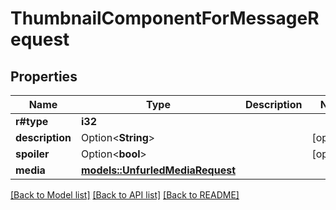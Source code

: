 # ThumbnailComponentForMessageRequest

## Properties

Name | Type | Description | Notes
------------ | ------------- | ------------- | -------------
**r#type** | **i32** |  | 
**description** | Option<**String**> |  | [optional]
**spoiler** | Option<**bool**> |  | [optional]
**media** | [**models::UnfurledMediaRequest**](UnfurledMediaRequest.md) |  | 

[[Back to Model list]](../README.md#documentation-for-models) [[Back to API list]](../README.md#documentation-for-api-endpoints) [[Back to README]](../README.md)


